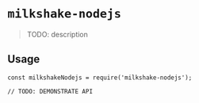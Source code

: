 # `milkshake-nodejs`

> TODO: description

## Usage

```
const milkshakeNodejs = require('milkshake-nodejs');

// TODO: DEMONSTRATE API
```
